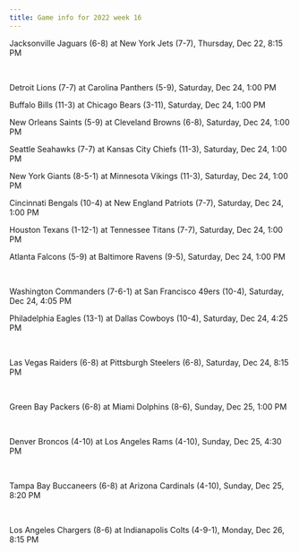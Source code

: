 ```yaml
---
title: Game info for 2022 week 16
---
```

Jacksonville Jaguars (6-8) at New York Jets (7-7), Thursday, Dec 22, 8:15 PM


<br/>

Detroit Lions (7-7) at Carolina Panthers (5-9), Saturday, Dec 24, 1:00 PM

Buffalo Bills (11-3) at Chicago Bears (3-11), Saturday, Dec 24, 1:00 PM

New Orleans Saints (5-9) at Cleveland Browns (6-8), Saturday, Dec 24, 1:00 PM

Seattle Seahawks (7-7) at Kansas City Chiefs (11-3), Saturday, Dec 24, 1:00 PM

New York Giants (8-5-1) at Minnesota Vikings (11-3), Saturday, Dec 24, 1:00 PM

Cincinnati Bengals (10-4) at New England Patriots (7-7), Saturday, Dec 24, 1:00 PM

Houston Texans (1-12-1) at Tennessee Titans (7-7), Saturday, Dec 24, 1:00 PM

Atlanta Falcons (5-9) at Baltimore Ravens (9-5), Saturday, Dec 24, 1:00 PM


<br/>

Washington Commanders (7-6-1) at San Francisco 49ers (10-4), Saturday, Dec 24, 4:05 PM

Philadelphia Eagles (13-1) at Dallas Cowboys (10-4), Saturday, Dec 24, 4:25 PM


<br/>

Las Vegas Raiders (6-8) at Pittsburgh Steelers (6-8), Saturday, Dec 24, 8:15 PM


<br/>

Green Bay Packers (6-8) at Miami Dolphins (8-6), Sunday, Dec 25, 1:00 PM


<br/>

Denver Broncos (4-10) at Los Angeles Rams (4-10), Sunday, Dec 25, 4:30 PM


<br/>

Tampa Bay Buccaneers (6-8) at Arizona Cardinals (4-10), Sunday, Dec 25, 8:20 PM


<br/>

Los Angeles Chargers (8-6) at Indianapolis Colts (4-9-1), Monday, Dec 26, 8:15 PM

